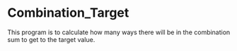 # Combination_Target
This program is to calculate how many ways there will be in the combination sum to get to the target value.
